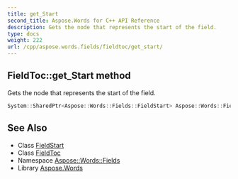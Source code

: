 ```yaml
---
title: get_Start
second_title: Aspose.Words for C++ API Reference
description: Gets the node that represents the start of the field.
type: docs
weight: 222
url: /cpp/aspose.words.fields/fieldtoc/get_start/
---
```

## FieldToc::get_Start method


Gets the node that represents the start of the field.

```cpp
System::SharedPtr<Aspose::Words::Fields::FieldStart> Aspose::Words::Fields::FieldToc::get_Start() override
```

## See Also

* Class [FieldStart](../../fieldstart/)
* Class [FieldToc](../)
* Namespace [Aspose::Words::Fields](../../)
* Library [Aspose.Words](../../../)
